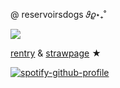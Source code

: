 @  reservoirsdogs 𝜗𝜚⋆₊˚

![](https://64.media.tumblr.com/a734dd1e1de34fec05a46d4ee103a244/tumblr_inline_pdfwk3JqQL1so75yt_640.pnj)

[rentry](https://rentry.co/reservoirsdog) & [strawpage](https://slutever.straw.page/) ★


[![spotify-github-profile](https://spotify-github-profile.kittinanx.com/api/view?uid=wjdes5kajmt1gqhbzctuzbgid&cover_image=true&theme=natemoo-re&show_offline=false&background_color=121212&interchange=true&bar_color=53b14f&bar_color_cover=false)](https://github.com/kittinan/spotify-github-profile)
